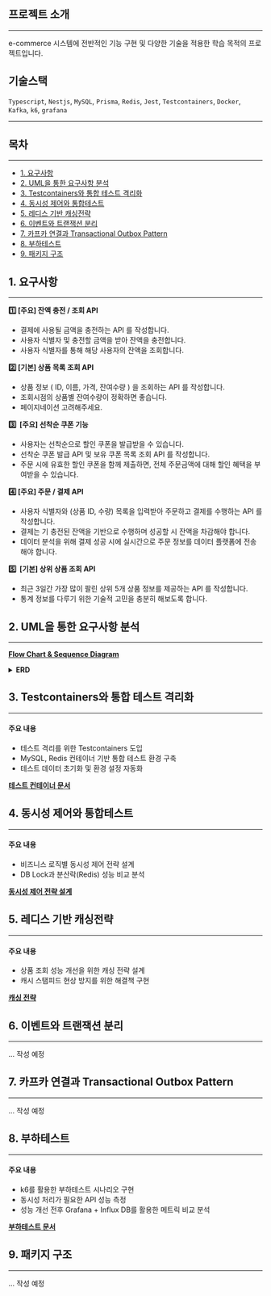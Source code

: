 ## 프로젝트 소개

---

e-commerce 시스템에 전반적인 기능 구현 및 다양한 기술을 적용한 학습 목적의 프로젝트입니다.

## 기술스택

`Typescript`, `Nestjs`, `MySQL`, `Prisma`, `Redis`, `Jest`, `Testcontainers`, `Docker`, `Kafka`, `k6`, `grafana`

---

## 목차

---

- [1. 요구사항](#1-요구사항)
- [2. UML을 통한 요구사항 분석](#2-uml을-통한-요구사항-분석)
- [3. Testcontainers와 통합 테스트 격리화](#3-testcontainers와-통합-테스트-격리화)
- [4. 동시성 제어와 통합테스트](#4-동시성-제어와-통합테스트)
- [5. 레디스 기반 캐싱전략](#5-레디스-기반-캐싱전략)
- [6. 이벤트와 트랜잭션 분리](#6-이벤트와-트랜잭션-분리)
- [7. 카프카 연결과 Transactional Outbox Pattern](#7-카프카-연결과-transactional-outbox-pattern)
- [8. 부하테스트](#8-부하테스트)
- [9. 패키지 구조](#9-패키지-구조)

## 1. 요구사항

---

**1️⃣ [주요] 잔액 충전 / 조회 API**

- 결제에 사용될 금액을 충전하는 API 를 작성합니다.
- 사용자 식별자 및 충전할 금액을 받아 잔액을 충전합니다.
- 사용자 식별자를 통해 해당 사용자의 잔액을 조회합니다.

**2️⃣ [기본] 상품 목록 조회 API**

- 상품 정보 ( ID, 이름, 가격, 잔여수량 ) 을 조회하는 API 를 작성합니다.
- 조회시점의 상품별 잔여수량이 정확하면 좋습니다.
- 페이지네이션 고려해주세요.

**3️⃣  [주요] 선착순 쿠폰 기능**

- 사용자는 선착순으로 할인 쿠폰을 발급받을 수 있습니다.
- 선착순 쿠폰 발급 API 및 보유 쿠폰 목록 조회 API 를 작성합니다.
- 주문 시에 유효한 할인 쿠폰을 함께 제출하면, 전체 주문금액에 대해 할인 혜택을 부여받을 수 있습니다.

**4️⃣ [주요] 주문 / 결제 API**

- 사용자 식별자와 (상품 ID, 수량) 목록을 입력받아 주문하고 결제를 수행하는 API 를 작성합니다.
- 결제는 기 충전된 잔액을 기반으로 수행하며 성공할 시 잔액을 차감해야 합니다.
- 데이터 분석을 위해 결제 성공 시에 실시간으로 주문 정보를 데이터 플랫폼에 전송해야 합니다.

**5️⃣  [기본] 상위 상품 조회 API**

- 최근 3일간 가장 많이 팔린 상위 5개 상품 정보를 제공하는 API 를 작성합니다.
- 통계 정보를 다루기 위한 기술적 고민을 충분히 해보도록 합니다.

## 2. UML을 통한 요구사항 분석

---

**[Flow Chart & Sequence Diagram](https://github.com/wooo73/e-commerce/blob/main/docs/uml.md)**

<details>
<summary><strong>ERD</strong></summary>

#### ![ERD 다이어그램](./docs/images/hhplus-e-commerce-erd.png)

</details>

## 3. Testcontainers와 통합 테스트 격리화

---

#### 주요 내용

- 테스트 격리를 위한 Testcontainers 도입
- MySQL, Redis 컨테이너 기반 통합 테스트 환경 구축
- 테스트 데이터 초기화 및 환경 설정 자동화

**[테스트 컨테이너 문서](https://github.com/wooo73/e-commerce/blob/main/docs/testcontainsers.md)**

## 4. 동시성 제어와 통합테스트

---

#### 주요 내용

- 비즈니스 로직별 동시성 제어 전략 설계
- DB Lock과 분산락(Redis) 성능 비교 분석

**[동시성 제어 전략 설계](https://github.com/wooo73/e-commerce/blob/main/docs/lock-report.md)**

## 5. 레디스 기반 캐싱전략

---

#### 주요 내용

- 상품 조회 성능 개선을 위한 캐싱 전략 설계
- 캐시 스탬피드 현상 방지를 위한 해결책 구현

**[캐싱 전략](https://github.com/wooo73/e-commerce/blob/main/docs/cache.md)**

## 6. 이벤트와 트랜잭션 분리

---

... 작성 예정

## 7. 카프카 연결과 Transactional Outbox Pattern

---

... 작성 예정

## 8. 부하테스트

---

#### 주요 내용

- k6를 활용한 부하테스트 시나리오 구현
- 동시성 처리가 필요한 API 성능 측정
- 성능 개선 전후 Grafana + Influx DB를 활용한 메트릭 비교 분석

**[부하테스트 문서](https://github.com/wooo73/e-commerce/blob/feat/step19/docs/k6.md)**

## 9. 패키지 구조

---

... 작성 예정

